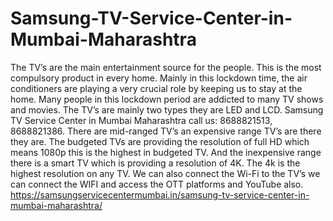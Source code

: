# Samsung-TV-Service-Center-in-Mumbai-Maharashtra
The TV’s are the main entertainment source for the people. This is the most compulsory product in every home. Mainly in this lockdown time, the air conditioners are playing a very crucial role by keeping us to stay at the home. Many people in this lockdown period are addicted to many TV shows and movies. The TV’s are mainly two types they are LED and LCD. Samsung TV Service Center in Mumbai Maharashtra call us: 8688821513, 8688821386.  There are mid-ranged TV’s an expensive range TV’s are there they are. The budgeted TVs are providing the resolution of full HD which means 1080p this is the highest in budgeted TV. And the inexpensive range there is a smart TV which is providing a resolution of 4K. The 4k is the highest resolution on any TV. We can also connect the Wi-Fi to the TV’s we can connect the WIFI and access the OTT platforms and YouTube also.  https://samsungservicecentermumbai.in/samsung-tv-service-center-in-mumbai-maharashtra/
